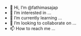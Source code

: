 - 👋 Hi, I’m @fathimasajap
- 👀 I’m interested in ...
- 🌱 I’m currently learning ...
- 💞️ I’m looking to collaborate on ...
- 📫 How to reach me ...

<!---
fathimasajap/fathimasajap is a ✨ special ✨ repository because its `README.md` (this file) appears on your GitHub profile.
You can click the Preview link to take a look at your changes.
--->
